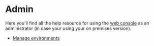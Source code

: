 # Admin

Here you'll find all the help resource for using the [web console](https://cloud.comwork.io) as an administrator (in case your using your on premises version).

* [Manage environments](./environments.md)
